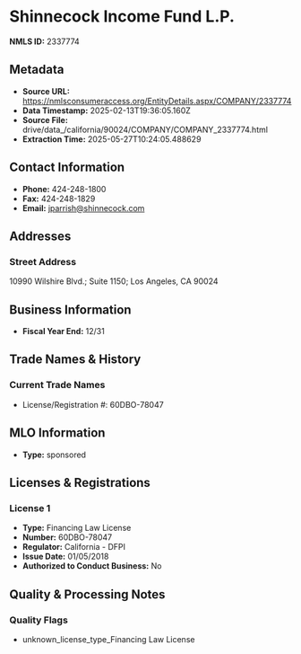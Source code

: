 # Shinnecock Income Fund L.P.

**NMLS ID:** 2337774

## Metadata
- **Source URL:** https://nmlsconsumeraccess.org/EntityDetails.aspx/COMPANY/2337774
- **Data Timestamp:** 2025-02-13T19:36:05.160Z
- **Source File:** drive/data_/california/90024/COMPANY/COMPANY_2337774.html
- **Extraction Time:** 2025-05-27T10:24:05.488629

## Contact Information
- **Phone:** 424-248-1800
- **Fax:** 424-248-1829
- **Email:** jparrish@shinnecock.com

## Addresses
### Street Address
10990 Wilshire Blvd.; Suite 1150; Los Angeles, CA 90024

## Business Information
- **Fiscal Year End:** 12/31

## Trade Names & History
### Current Trade Names
- License/Registration #: 60DBO-78047

## MLO Information
- **Type:** sponsored

## Licenses & Registrations

### License 1
- **Type:** Financing Law License
- **Number:** 60DBO-78047
- **Regulator:** California - DFPI
- **Issue Date:** 01/05/2018
- **Authorized to Conduct Business:** No

## Quality & Processing Notes
### Quality Flags
- unknown_license_type_Financing Law License
